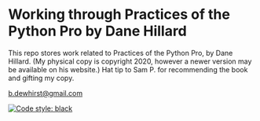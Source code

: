 # Working through Practices of the Python Pro by Dane Hillard

This repo stores work related to Practices of the Python Pro, by Dane Hillard. (My physical copy is copyright 2020, however a newer version may be available on his website.) Hat tip to Sam P. for recommending the book and gifting my copy.

b.dewhirst@gmail.com

[![Code style: black](https://img.shields.io/badge/code%20style-black-000000.svg)](https://github.com/psf/black)
